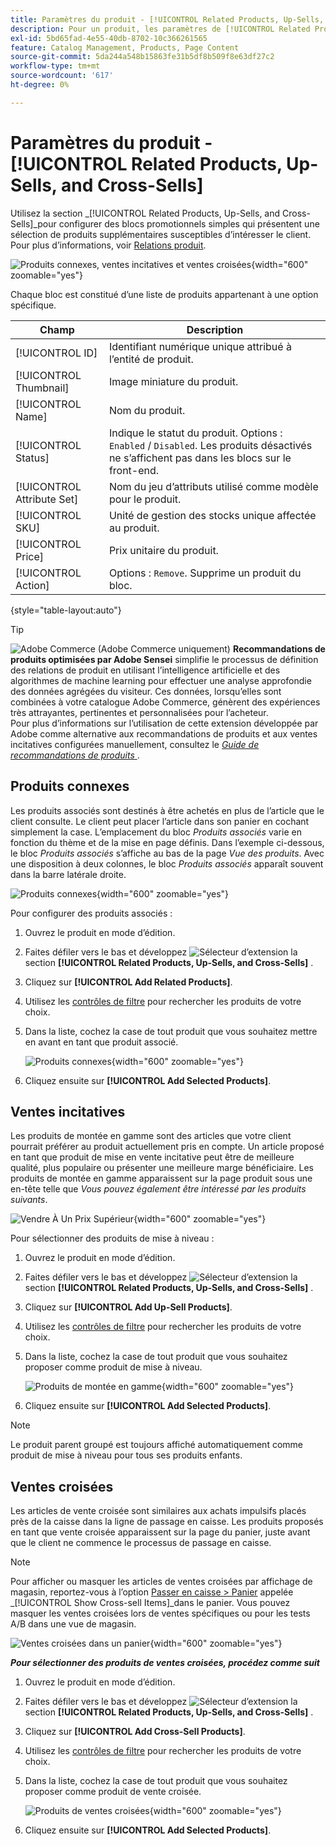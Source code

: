 ```yaml
---
title: Paramètres du produit - [!UICONTROL Related Products, Up-Sells, and Cross-Sells]
description: Pour un produit, les paramètres de [!UICONTROL Related Products, Up-Sells, and Cross-Sells] définissent des blocs promotionnels simples sur la page du produit qui mettent en évidence une sélection de produits supplémentaires.
exl-id: 5bd65fad-4e55-40db-8702-10c366261565
feature: Catalog Management, Products, Page Content
source-git-commit: 5da244a548b15863fe31b5df8b509f8e63df27c2
workflow-type: tm+mt
source-wordcount: '617'
ht-degree: 0%

---
```


# Paramètres du produit - [!UICONTROL Related Products, Up-Sells, and Cross-Sells]

Utilisez la section _[!UICONTROL Related Products, Up-Sells, and Cross-Sells]_pour configurer des blocs promotionnels simples qui présentent une sélection de produits supplémentaires susceptibles d’intéresser le client. Pour plus d’informations, voir [Relations produit](../merchandising-promotions/product-relationships.md).

![Produits connexes, ventes incitatives et ventes croisées](./assets/product-related-up-sell-cross-sell.png){width="600" zoomable="yes"}

Chaque bloc est constitué d’une liste de produits appartenant à une option spécifique.

| Champ | Description |
|--- |--- |
| [!UICONTROL ID] | Identifiant numérique unique attribué à l’entité de produit. |
| [!UICONTROL Thumbnail] | Image miniature du produit. |
| [!UICONTROL Name] | Nom du produit. |
| [!UICONTROL Status] | Indique le statut du produit. Options : `Enabled` / `Disabled`. Les produits désactivés ne s’affichent pas dans les blocs sur le front-end. |
| [!UICONTROL Attribute Set] | Nom du jeu d’attributs utilisé comme modèle pour le produit. |
| [!UICONTROL SKU] | Unité de gestion des stocks unique affectée au produit. |
| [!UICONTROL Price] | Prix unitaire du produit. |
| [!UICONTROL Action] | Options : `Remove`. Supprime un produit du bloc. |

{style="table-layout:auto"}

>[!TIP]
>
>![Adobe Commerce](../assets/adobe-logo.svg) (Adobe Commerce uniquement) **Recommandations de produits optimisées par Adobe Sensei** simplifie le processus de définition des relations de produit en utilisant l’intelligence artificielle et des algorithmes de machine learning pour effectuer une analyse approfondie des données agrégées du visiteur. Ces données, lorsqu’elles sont combinées à votre catalogue Adobe Commerce, génèrent des expériences très attrayantes, pertinentes et personnalisées pour l’acheteur.
><br/>
>Pour plus d’informations sur l’utilisation de cette extension développée par Adobe comme alternative aux recommandations de produits et aux ventes incitatives configurées manuellement, consultez le _[Guide de recommandations de produits ](https://experienceleague.adobe.com/docs/commerce/product-recommendations/guide-overview.html)_.

## Produits connexes

Les produits associés sont destinés à être achetés en plus de l’article que le client consulte. Le client peut placer l’article dans son panier en cochant simplement la case. L’emplacement du bloc _Produits associés_ varie en fonction du thème et de la mise en page définis. Dans l’exemple ci-dessous, le bloc _Produits associés_ s’affiche au bas de la page _Vue des produits_. Avec une disposition à deux colonnes, le bloc _Produits associés_ apparaît souvent dans la barre latérale droite.

![Produits connexes](./assets/storefront-product-related-products.png){width="600" zoomable="yes"}

Pour configurer des produits associés :

1. Ouvrez le produit en mode d’édition.

1. Faites défiler vers le bas et développez ![Sélecteur d’extension](../assets/icon-display-expand.png) la section **[!UICONTROL Related Products, Up-Sells, and Cross-Sells]** .

1. Cliquez sur **[!UICONTROL Add Related Products]**.

1. Utilisez les [contrôles de filtre](../getting-started/admin-grid-controls.md) pour rechercher les produits de votre choix.

1. Dans la liste, cochez la case de tout produit que vous souhaitez mettre en avant en tant que produit associé.

   ![Produits connexes](./assets/products-related-add.png){width="600" zoomable="yes"}

1. Cliquez ensuite sur **[!UICONTROL Add Selected Products]**.

## Ventes incitatives

Les produits de montée en gamme sont des articles que votre client pourrait préférer au produit actuellement pris en compte. Un article proposé en tant que produit de mise en vente incitative peut être de meilleure qualité, plus populaire ou présenter une meilleure marge bénéficiaire. Les produits de montée en gamme apparaissent sur la page produit sous une en-tête telle que _Vous pouvez également être intéressé par les produits suivants_.

![Vendre À Un Prix Supérieur](./assets/storefront-product-upsell.png){width="600" zoomable="yes"}

Pour sélectionner des produits de mise à niveau :

1. Ouvrez le produit en mode d’édition.

1. Faites défiler vers le bas et développez ![Sélecteur d’extension](../assets/icon-display-expand.png) la section **[!UICONTROL Related Products, Up-Sells, and Cross-Sells]** .

1. Cliquez sur **[!UICONTROL Add Up-Sell Products]**.

1. Utilisez les [contrôles de filtre](../getting-started/admin-grid-controls.md) pour rechercher les produits de votre choix.

1. Dans la liste, cochez la case de tout produit que vous souhaitez proposer comme produit de mise à niveau.

   ![Produits de montée en gamme](./assets/product-up-sell-add.png){width="600" zoomable="yes"}

1. Cliquez ensuite sur **[!UICONTROL Add Selected Products]**.

>[!NOTE]
>
>Le produit parent groupé est toujours affiché automatiquement comme produit de mise à niveau pour tous ses produits enfants.

## Ventes croisées

Les articles de vente croisée sont similaires aux achats impulsifs placés près de la caisse dans la ligne de passage en caisse. Les produits proposés en tant que vente croisée apparaissent sur la page du panier, juste avant que le client ne commence le processus de passage en caisse.

>[!NOTE]
>
>Pour afficher ou masquer les articles de ventes croisées par affichage de magasin, reportez-vous à l’option [Passer en caisse > Panier](../configuration-reference/sales/checkout.md) appelée _[!UICONTROL Show Cross-sell Items]_dans le panier. Vous pouvez masquer les ventes croisées lors de ventes spécifiques ou pour les tests A/B dans une vue de magasin.

![Ventes croisées dans un panier](./assets/storefront-cart-cross-sells.png){width="600" zoomable="yes"}

**_Pour sélectionner des produits de ventes croisées, procédez comme suit_**

1. Ouvrez le produit en mode d’édition.

1. Faites défiler vers le bas et développez ![Sélecteur d’extension](../assets/icon-display-expand.png) la section **[!UICONTROL Related Products, Up-Sells, and Cross-Sells]** .

1. Cliquez sur **[!UICONTROL Add Cross-Sell Products]**.

1. Utilisez les [contrôles de filtre](../getting-started/admin-grid-controls.md) pour rechercher les produits de votre choix.

1. Dans la liste, cochez la case de tout produit que vous souhaitez proposer comme produit de vente croisée.

   ![Produits de ventes croisées](./assets/product-cross-sell-add.png){width="600" zoomable="yes"}

1. Cliquez ensuite sur **[!UICONTROL Add Selected Products]**.
